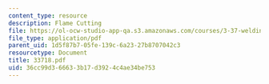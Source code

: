 ```yaml
---
content_type: resource
description: Flame Cutting
file: https://ol-ocw-studio-app-qa.s3.amazonaws.com/courses/3-37-welding-and-joining-processes-fall-2002/36cc99d366633b17d3924c4ae34be753_33718.pdf
file_type: application/pdf
parent_uid: 1d5f87b7-05fe-139c-6a23-27b8707042c3
resourcetype: Document
title: 33718.pdf
uid: 36cc99d3-6663-3b17-d392-4c4ae34be753
---
```

